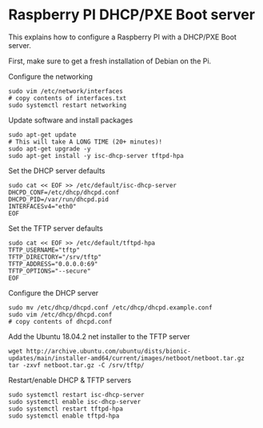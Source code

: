 # Raspberry PI DHCP/PXE Boot server

This explains how to configure a Raspberry PI with a DHCP/PXE Boot server.

First, make sure to get a fresh installation of Debian on the Pi.

Configure the networking
```shell
sudo vim /etc/network/interfaces
# copy contents of interfaces.txt
sudo systemctl restart networking
```

Update software and install packages
```shell
sudo apt-get update
# This will take A LONG TIME (20+ minutes)!
sudo apt-get upgrade -y
sudo apt-get install -y isc-dhcp-server tftpd-hpa
```

Set the DHCP server defaults
```shell
sudo cat << EOF >> /etc/default/isc-dhcp-server
DHCPD_CONF=/etc/dhcp/dhcpd.conf
DHCPD_PID=/var/run/dhcpd.pid
INTERFACESv4="eth0"
EOF
```

Set the TFTP server defaults
```shell
sudo cat << EOF >> /etc/default/tftpd-hpa
TFTP_USERNAME="tftp"
TFTP_DIRECTORY="/srv/tftp"
TFTP_ADDRESS="0.0.0.0:69"
TFTP_OPTIONS="--secure"
EOF
```

Configure the DHCP server
```shell
sudo mv /etc/dhcp/dhcpd.conf /etc/dhcp/dhcpd.example.conf
sudo vim /etc/dhcp/dhcpd.conf
# copy contents of dhcpd.conf
```

Add the Ubuntu 18.04.2 net installer to the TFTP server
```shell
wget http://archive.ubuntu.com/ubuntu/dists/bionic-updates/main/installer-amd64/current/images/netboot/netboot.tar.gz
tar -zxvf netboot.tar.gz -C /srv/tftp/
```

Restart/enable DHCP & TFTP servers
```shell
sudo systemctl restart isc-dhcp-server
sudo systemctl enable isc-dhcp-server
sudo systemctl restart tftpd-hpa
sudo systemctl enable tftpd-hpa
```
